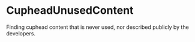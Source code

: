 # CupheadUnusedContent
Finding cuphead content that is never used, nor described publicly by the developers.

